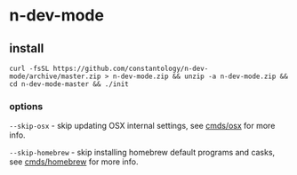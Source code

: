 # n-dev-mode

## install

`curl -fsSL https://github.com/constantology/n-dev-mode/archive/master.zip > n-dev-mode.zip && unzip -a n-dev-mode.zip && cd n-dev-mode-master && ./init`

### options

`--skip-osx` - skip updating OSX internal settings, see [cmds/osx](cmds/osx) for more info.

`--skip-homebrew` - skip installing homebrew default programs and casks, see [cmds/homebrew](cmds/homebrew) for more info.

